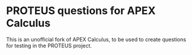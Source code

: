 # PROTEUS questions for APEX Calculus

This is an unofficial fork of APEX Calculus, to be used to create questions for testing in the PROTEUS project.
